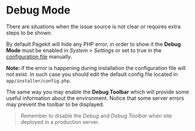 # Debug Mode

<p class="uk-article-lead">There are situations when the issue source is not clear or requires extra steps to be shown.</p>

By default Pagekit will hide any PHP error, in order to show it the **Debug Mode** must be enabled in *System > Settings* or set to true in the [configuration file](getting-started/configuration-file.md) manually.

**Note:** if the error is happening during installation the configuration file will not exist. In such case you should edit the default config file located in `app/installer/config.php`.

The same way you may enable the **Debug Toolbar** which will provide some useful information about the environment. Notice that some server errors may prevent the toolbar to be displayed.

> Remember to disable the *Debug* and *Debug Toolbar* when site deployed in a production server.

